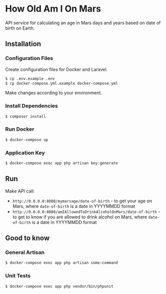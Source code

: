 # How Old Am I On Mars
API service for calculating an age in Mars days and years based on date of birth on Earth.

## Installation
### Configuration Files
Create configuration files for Docker and Laravel.
```bash
$ cp .env.example .env
$ cp docker-compose.yml.example docker-compose.yml
```
Make changes according to your environment.
### Install Dependencies
```bash
$ composer install
```
### Run Docker
```bash
$ docker-compose up
```
### Application Key
```bash
$ docker-compose exec app php artisan key:generate
```

## Run
Make API call:
* `http://0.0.0.0:8080/mymarsage/date-of-birth` - to get your age on Mars, where `date-of-birth` is a date in YYYYMMDD format
* `http://0.0.0.0:8080/amIAllowedToDrinkAlcoholOnMars/date-of-birth` - to get to know if you are allowed to drink alcohol on Mars, where `date-of-birth` is a date in YYYYMMDD format

## Good to know
### General Artisan
```bash
$ docker-compose exec app php artisan some:command
```
### Unit Tests
```bash
$ docker-compose exec app php vendor/bin/phpunit
```